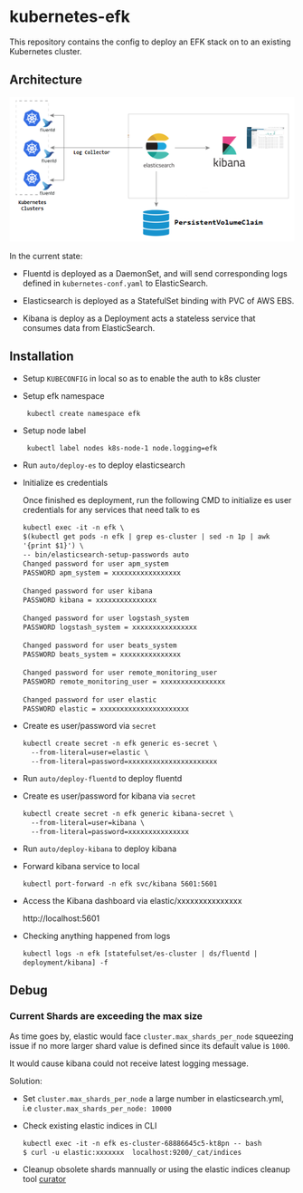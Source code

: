 
# kubernetes-efk

This repository contains the config to deploy an EFK stack on to an existing Kubernetes cluster. 

## Architecture

![efk stack](./docs/efk-stack.png)

In the current state:

- Fluentd is deployed as a DaemonSet, and will send corresponding logs defined in `kubernetes-conf.yaml` to ElasticSearch.

- Elasticsearch is deployed as a StatefulSet binding with PVC of AWS EBS.

- Kibana is deploy as a Deployment acts a stateless service that consumes data from ElasticSearch.

## Installation

- Setup `KUBECONFIG` in local so as to enable the auth to k8s cluster

- Setup efk namespace

  ```
   kubectl create namespace efk
  ```

- Setup node label

  ```
   kubectl label nodes k8s-node-1 node.logging=efk
  ```

- Run `auto/deploy-es` to deploy elasticsearch

- Initialize es credentials

  Once finished es deployment, run the following CMD to initialize es user credentials for any services that need talk to es

  ```
  kubectl exec -it -n efk \
  $(kubectl get pods -n efk | grep es-cluster | sed -n 1p | awk '{print $1}') \
  -- bin/elasticsearch-setup-passwords auto
  Changed password for user apm_system
  PASSWORD apm_system = xxxxxxxxxxxxxxxxx

  Changed password for user kibana
  PASSWORD kibana = xxxxxxxxxxxxxxx

  Changed password for user logstash_system
  PASSWORD logstash_system = xxxxxxxxxxxxxxxx

  Changed password for user beats_system
  PASSWORD beats_system = xxxxxxxxxxxxxxx

  Changed password for user remote_monitoring_user
  PASSWORD remote_monitoring_user = xxxxxxxxxxxxxxxx

  Changed password for user elastic
  PASSWORD elastic = xxxxxxxxxxxxxxxxxxxxxx
  ```

- Create es user/password via `secret`

  ```
  kubectl create secret -n efk generic es-secret \
    --from-literal=user=elastic \
    --from-literal=password=xxxxxxxxxxxxxxxxxxxxxx
  ```

- Run `auto/deploy-fluentd` to deploy fluentd

- Create es user/password for kibana via `secret`

  ```
  kubectl create secret -n efk generic kibana-secret \
    --from-literal=user=kibana \
    --from-literal=password=xxxxxxxxxxxxxxx
  ```

- Run `auto/deploy-kibana` to deploy kibana


- Forward kibana service to local

  ```
  kubectl port-forward -n efk svc/kibana 5601:5601
  ```

- Access the Kibana dashboard via elastic/xxxxxxxxxxxxxxx

  http://localhost:5601

- Checking anything happened from logs

  ```
  kubectl logs -n efk [statefulset/es-cluster | ds/fluentd | deployment/kibana] -f
  ```

## Debug

### Current Shards are exceeding the max size

As time goes by, elastic would face `cluster.max_shards_per_node` squeezing issue if no more larger shard value is defined since its default value is `1000`.

It would cause kibana could not receive latest logging message.

Solution:

- Set `cluster.max_shards_per_node` a large number in elasticsearch.yml, i.e `cluster.max_shards_per_node: 10000`

- Check existing elastic indices in CLI
    ```
    kubectl exec -it -n efk es-cluster-68886645c5-kt8pn -- bash
    $ curl -u elastic:xxxxxxx  localhost:9200/_cat/indices
    ```

- Cleanup obsolete shards mannually or using the elastic indices cleanup tool [curator](https://github.com/elastic/curator)
